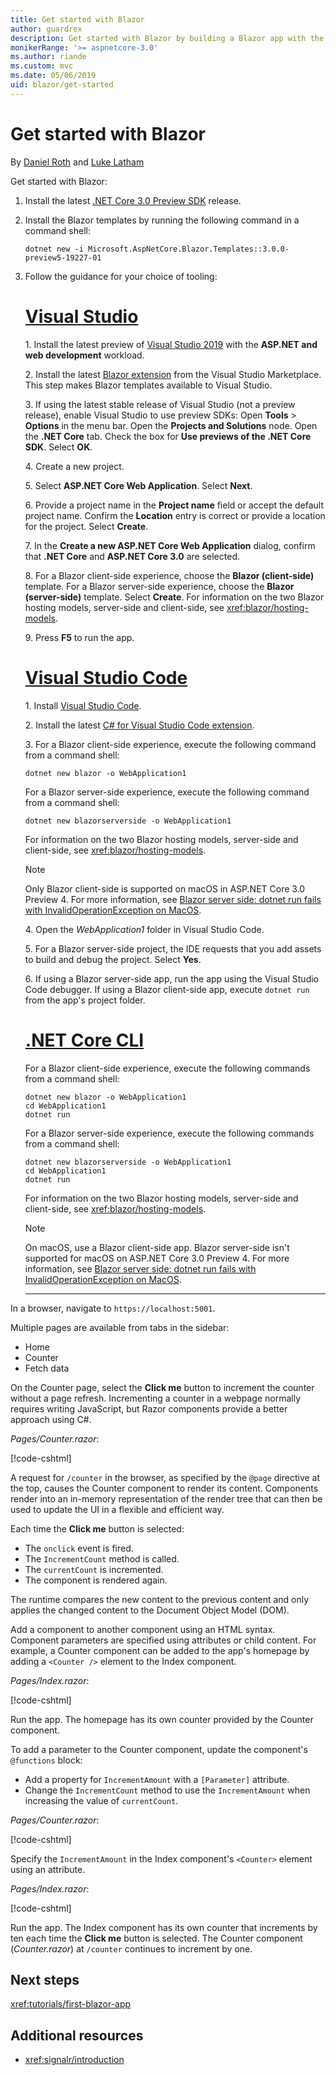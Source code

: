 ```yaml
---
title: Get started with Blazor
author: guardrex
description: Get started with Blazor by building a Blazor app with the tooling of your choice.
monikerRange: '>= aspnetcore-3.0'
ms.author: riande
ms.custom: mvc
ms.date: 05/06/2019
uid: blazor/get-started
---
```

# Get started with Blazor

By [Daniel Roth](https://github.com/danroth27) and [Luke Latham](https://github.com/guardrex)

Get started with Blazor:

1. Install the latest [.NET Core 3.0 Preview SDK](https://dotnet.microsoft.com/download/dotnet-core/3.0) release.

1. Install the Blazor templates by running the following command in a command shell:

   ```console
   dotnet new -i Microsoft.AspNetCore.Blazor.Templates::3.0.0-preview5-19227-01
   ```

1. Follow the guidance for your choice of tooling:

   # [Visual Studio](#tab/visual-studio)

   1.&nbsp;Install the latest preview of [Visual Studio 2019](https://visualstudio.com/preview) with the **ASP.NET and web development** workload.

   2.&nbsp;Install the latest [Blazor extension](https://go.microsoft.com/fwlink/?linkid=870389) from the Visual Studio Marketplace. This step makes Blazor templates available to Visual Studio.

   3.&nbsp;If using the latest stable release of Visual Studio (not a preview release), enable Visual Studio to use preview SDKs: Open **Tools** > **Options** in the menu bar. Open the **Projects and Solutions** node. Open the **.NET Core** tab. Check the box for **Use previews of the .NET Core SDK**. Select **OK**.

   4.&nbsp;Create a new project.

   5.&nbsp;Select **ASP.NET Core Web Application**. Select **Next**.

   6.&nbsp;Provide a project name in the **Project name** field or accept the default project name. Confirm the **Location** entry is correct or provide a location for the project. Select **Create**.

   7.&nbsp;In the **Create a new ASP.NET Core Web Application** dialog, confirm that **.NET Core** and **ASP.NET Core 3.0** are selected.

   8.&nbsp;For a Blazor client-side experience, choose the **Blazor (client-side)** template. For a Blazor server-side experience, choose the **Blazor (server-side)** template. Select **Create**. For information on the two Blazor hosting models, server-side and client-side, see <xref:blazor/hosting-models>.

   9.&nbsp;Press **F5** to run the app.

   # [Visual Studio Code](#tab/visual-studio-code)
   
   1.&nbsp;Install [Visual Studio Code](https://code.visualstudio.com/).

   2.&nbsp;Install the latest [C# for Visual Studio Code extension](https://marketplace.visualstudio.com/items?itemName=ms-vscode.csharp).

   3.&nbsp;For a Blazor client-side experience, execute the following command from a command shell:

      ```console
      dotnet new blazor -o WebApplication1
      ```

      For a Blazor server-side experience, execute the following command from a command shell:

      ```console
      dotnet new blazorserverside -o WebApplication1
      ```

      For information on the two Blazor hosting models, server-side and client-side, see <xref:blazor/hosting-models>.

      > [!NOTE]
      > Only Blazor client-side is supported on macOS in ASP.NET Core 3.0 Preview 4. For more information, see [Blazor server side: dotnet run fails with InvalidOperationException on MacOS](https://github.com/aspnet/AspNetCore/issues/9402).

   4.&nbsp;Open the *WebApplication1* folder in Visual Studio Code.

   5.&nbsp;For a Blazor server-side project, the IDE requests that you add assets to build and debug the project. Select **Yes**.

   6.&nbsp;If using a Blazor server-side app, run the app using the Visual Studio Code debugger. If using a Blazor client-side app, execute `dotnet run` from the app's project folder.

   <!--

   # [Visual Studio for Mac](#tab/visual-studio-mac)

   1.&nbsp;Install [Visual Studio for Mac](https://visualstudio.microsoft.com/vs/mac/). Switch the [Update channel to Preview](/visualstudio/mac/install-preview).

   2.&nbsp;Select **File** > **New Solution** or **New Project**.

   3.&nbsp;In the sidebar, select **.NET Core** > **App**.

   4.&nbsp;For a Blazor server-side experience, select the **ASP.NET Core Blazor (server-side)** template. For a Blazor client-side experience, select the **ASP.NET Core Blazor (client-side)** template. Select **Next**. For information on the two Blazor hosting models, server-side and client-side, see <xref:blazor/hosting-models>.

   5.&nbsp;The **Target Framework** defaults to **.NET Core 3.0**. Select **Next**.

   6.&nbsp;In the **Project Name** field, enter `WebApplication1`. Select **Create**.

   7.&nbsp;Select **Run** > **Run Without Debugging** to run the app *without the debugger*. Running with the debugger isn't supported at this time.

   -->

   # [.NET Core CLI](#tab/netcore-cli/)

   For a Blazor client-side experience, execute the following commands from a command shell:

   ```console
   dotnet new blazor -o WebApplication1
   cd WebApplication1
   dotnet run
   ```

   For a Blazor server-side experience, execute the following commands from a command shell:

   ```console
   dotnet new blazorserverside -o WebApplication1
   cd WebApplication1
   dotnet run
   ```

   For information on the two Blazor hosting models, server-side and client-side, see <xref:blazor/hosting-models>.

   > [!NOTE]
   > On macOS, use a Blazor client-side app. Blazor server-side isn't supported for macOS on ASP.NET Core 3.0 Preview 4. For more information, see [Blazor server side: dotnet run fails with InvalidOperationException on MacOS](https://github.com/aspnet/AspNetCore/issues/9402).

   ---

In a browser, navigate to `https://localhost:5001`.

Multiple pages are available from tabs in the sidebar:

* Home
* Counter
* Fetch data

On the Counter page, select the **Click me** button to increment the counter without a page refresh. Incrementing a counter in a webpage normally requires writing JavaScript, but Razor components provide a better approach using C#.

*Pages/Counter.razor*:

[!code-cshtml[](get-started/samples_snapshot/3.x/Counter1.razor?highlight=7,12-15)]

A request for `/counter` in the browser, as specified by the `@page` directive at the top, causes the Counter component to render its content. Components render into an in-memory representation of the render tree that can then be used to update the UI in a flexible and efficient way.

Each time the **Click me** button is selected:

* The `onclick` event is fired.
* The `IncrementCount` method is called.
* The `currentCount` is incremented.
* The component is rendered again.

The runtime compares the new content to the previous content and only applies the changed content to the Document Object Model (DOM).

Add a component to another component using an HTML syntax. Component parameters are specified using attributes or child content. For example, a Counter component can be added to the app's homepage by adding a `<Counter />` element to the Index component.

*Pages/Index.razor*:

[!code-cshtml[](get-started/samples_snapshot/3.x/Index1.razor?highlight=7)]

Run the app. The homepage has its own counter provided by the Counter component.

To add a parameter to the Counter component, update the component's `@functions` block:

* Add a property for `IncrementAmount` with a `[Parameter]` attribute.
* Change the `IncrementCount` method to use the `IncrementAmount` when increasing the value of `currentCount`.

*Pages/Counter.razor*:

[!code-cshtml[](get-started/samples_snapshot/3.x/Counter2.razor?highlight=12-13,17)]

Specify the `IncrementAmount` in the Index component's `<Counter>` element using an attribute.

*Pages/Index.razor*:

[!code-cshtml[](get-started/samples_snapshot/3.x/Index2.razor?highlight=7)]

Run the app. The Index component has its own counter that increments by ten each time the **Click me** button is selected. The Counter component (*Counter.razor*) at `/counter` continues to increment by one.

## Next steps

<xref:tutorials/first-blazor-app>

## Additional resources

* <xref:signalr/introduction>
